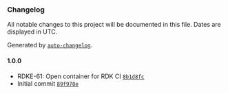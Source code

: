 ### Changelog

All notable changes to this project will be documented in this file. Dates are displayed in UTC.

Generated by [`auto-changelog`](https://github.com/CookPete/auto-changelog).

#### 1.0.0

- RDKE-61: Open container for RDK CI [`8b1d8fc`](https://github.com/rdkcentral/docker-rdk-ci/commit/8b1d8fc8847f2784c9460e824e68332b23cc58f6)
- Initial commit [`89f978e`](https://github.com/rdkcentral/docker-rdk-ci/commit/89f978e3377632c24ea849fb4e1897369c25e1c5)
